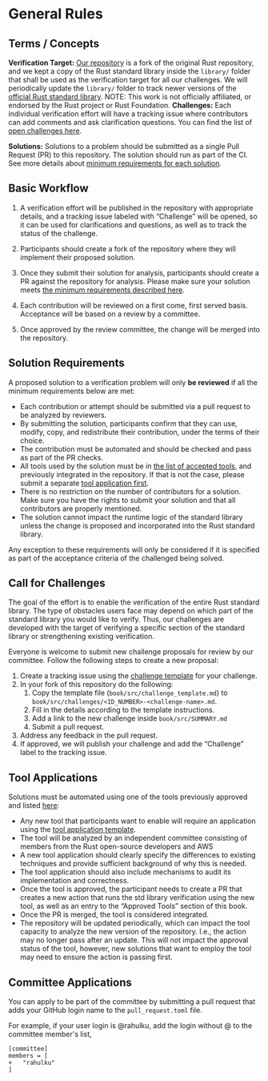 # General Rules

## Terms / Concepts

**Verification Target:** [Our repository](https://github.com/model-checking/verify-rust-std) is a fork of the original Rust repository,
and we kept a copy of the Rust standard library inside the `library/` folder that shall be used as the verification target for all our challenges.
We will periodically update the `library/` folder to track newer versions of the [official Rust standard library](https://github.com/rust-lang/rust/).
NOTE: This work is not officially affiliated, or endorsed by the Rust project or Rust Foundation.
**Challenges:** Each individual verification effort will have a
tracking issue where contributors can add comments and ask clarification questions.
You can find the list of [open challenges here](https://github.com/model-checking/verify-rust-std/labels/Challenge).

**Solutions:** Solutions to a problem should be submitted as a single Pull Request (PR) to this repository.
The solution should run as part of the CI.
See more details about [minimum requirements for each solution](general-rules.md#solution-requirements).


## Basic Workflow

1. A verification effort will be published in the repository with
appropriate details, and a tracking issue labeled with “Challenge”
will be opened, so it can be used for clarifications and questions, as
well as to track the status of the challenge.

2. Participants should create a fork of the repository where they will implement their proposed solution.
3. Once they submit their solution for analysis, participants should create a PR against the repository for analysis.
   Please make sure your solution meets [the minimum requirements described here](general-rules.md#solution-requirements).
4. Each contribution will be reviewed on a first come, first served basis.
   Acceptance will be based on a review by a committee.
5. Once approved by the review committee, the change will be merged into the repository.

## Solution Requirements

A proposed solution to a verification problem will only **be reviewed** if all the minimum requirements below are met:

* Each contribution or attempt should be submitted via a pull request to be analyzed by reviewers.
* By submitting the solution, participants confirm that they can use, modify, copy, and redistribute their contribution,
  under the terms of their choice.
* The contribution must be automated and should be checked and pass as part of the PR checks.
* All tools used by the solution must be in [the list of accepted tools](tools.md#approved-tools),
  and previously integrated in the repository.
  If that is not the case, please submit a separate [tool application first](./general-rules.md#tool-applications).
* There is no restriction on the number of contributors for a solution.
  Make sure you have the rights to submit your solution and that all contributors are properly mentioned.
* The solution cannot impact the runtime logic of the standard library unless the change is proposed and incorporated
  into the Rust standard library.

Any exception to these requirements will only be considered if it is specified as part of the acceptance criteria of the
challenged being solved.

## Call for Challenges

The goal of the effort is to enable the verification of the entire Rust standard library.
The type of obstacles users face may depend on which part of the standard library you would like to verify. Thus, our challenges are developed with the target of verifying a specific section of the standard library or strengthening existing verification.

Everyone is welcome to submit new challenge proposals for review by our committee.
Follow the following steps to create a new proposal:

1. Create a tracking issue using the [challenge template](./challenge_template.md) for your challenge.
2. In your fork of this repository do the following:
    1. Copy the template file (`book/src/challenge_template.md`) to `book/src/challenges/<ID_NUMBER>-<challenge-name>.md`.
    2. Fill in the details according to the template instructions.
    3. Add a link to the new challenge inside `book/src/SUMMARY.md`
    4. Submit a pull request.
3. Address any feedback in the pull request.
4. If approved, we will publish your challenge and add the “Challenge” label to the tracking issue.

## Tool Applications

Solutions must be automated using one of the tools previously approved and listed [here](tools.md#approved-tools):

* Any new tool that participants want to enable will require an application using the [tool application template](./tool_template.md).
* The tool will be analyzed by an independent committee consisting of members from the Rust open-source developers and AWS
* A new tool application should clearly specify the differences to existing techniques and provide sufficient background
  of why this is needed.
* The tool application should also include mechanisms to audit its implementation and correctness.
* Once the tool is approved, the participant needs to create a PR that creates a new action that runs the
  std library verification using the new tool, as well as an entry to the “Approved Tools” section of this book.
* Once the PR is merged, the tool is considered integrated.
* The repository will be updated periodically, which can impact the tool capacity to analyze the new version of the repository.
  I.e., the action may no longer pass after an update.
  This will not impact the approval status of the tool, however,
  new solutions that want to employ the tool may need to ensure the action is passing first.

## Committee Applications

You can apply to be part of the committee by submitting a pull request that adds your GitHub login name to the `pull_request.toml` file.

For example, if your user login is @rahulku, add the login without @ to the committee member's list,
```
[committee]
members = [
+   "rahulku"
]
```
